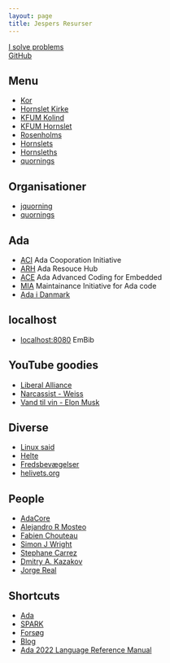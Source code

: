 ```yaml
---
layout: page
title: Jespers Resurser
---
```

[I solve problems](https://youtu.be/UeoMuK536C8)  
[GitHub](https://github.com/jquorning)  

Menu
----
- [Kor](/hornslet-kirke/voksenkor/)
- [Hornslet Kirke](/hornslet-kirke/)
- [KFUM Kolind](/kirke/kfum/kolind/)
- [KFUM Hornslet](/hornslet-kirke/fællesskab-og-fællessang/index)
- [Rosenholms](https://rosenholms.github.io)
- [Hornslets](https://hornslets.github.io)
- [Hornsleths](https://hornsleths.github.io)
- [quornings](quornings)

Organisationer
----
- [jquorning](https://github.com/jquorning)
- [quornings](https://github.com/quornings)

Ada
----
- [ACI](https://the-aci.github.io/) Ada Cooporation Initiative
- [ARH](https://the-ARH.github.io/) Ada Resouce Hub
- [ACE](https://ada-ace.github.io/) Ada Advanced Coding for Embedded
- [MIA](https://the-MIA.github.io/) Maintainance Initiative for Ada code
- [Ada i Danmark](adadk)

localhost
----
- [localhost:8080](http://localhost:8080) EmBib

YouTube goodies
----
- [Liberal Alliance](https://fb.watch/hZGa_1uBLP/)
- [Narcassist - Weiss](https://fb.watch/i4lcLQGDti/)
- [Vand til vin - Elon Musk](https://fb.watch/i4nm-lPN19/)

Diverse
----
- [Linux said](https://www.youtube.com/watch?v=oHNKTlz1lps)
- [Helte](/helte/)
- [Fredsbevægelser](/fred/)
- [helivets.org](/helivets.org/)

People
----
- [AdaCore](https://github.com/AdaCore)
- [Alejandro R Mosteo](https://github.com/mosteo)
- [Fabien Chouteau](https://github.com/Fabien-Chouteau)
- [Simon J Wright](https://github.com/simonjwright)
- [Stephane Carrez](https://gitlab.com/stcarrez)
- [Dmitry A. Kazakov](http://www.dmitry-kazakov.de)
- [Jorge Real](https://github.com/jorge-real)

Shortcuts
----
- [Ada](/ada/)
- [SPARK](/spark/)
- [Forsøg](/forsøg/)
- [Blog](/blogs/)
- [Ada 2022 Language Reference Manual](http://www.ada-auth.org/standards/ada22.html)

